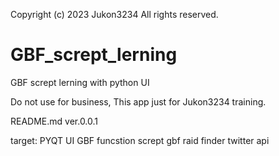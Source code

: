 
Copyright (c) 2023 Jukon3234 All rights reserved.<BR>

# GBF_scrept_lerning
GBF scrept lerning with python UI


Do not use for business,
This app just for Jukon3234 training.



README.md ver.0.0.1

target:
PYQT UI
GBF funcstion scrept
gbf raid finder twitter api